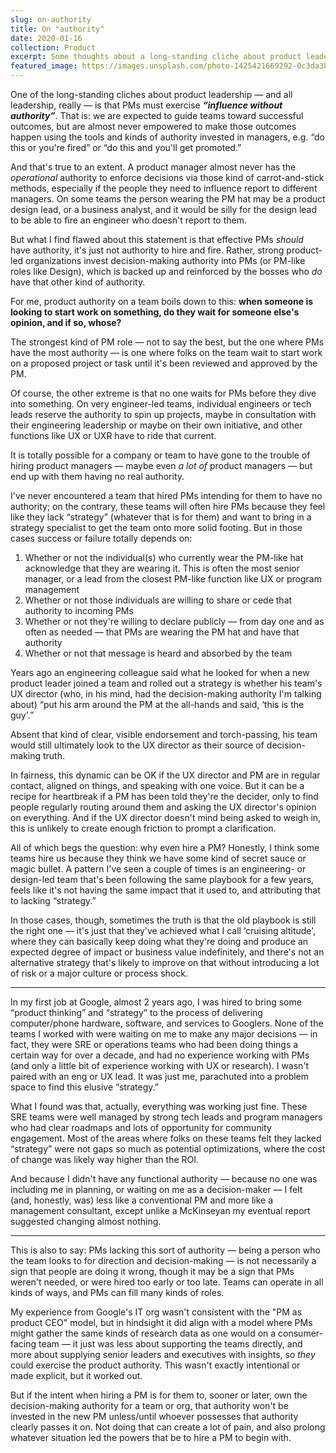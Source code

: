 ```yaml
---
slug: on-authority
title: On "authority"
date: 2020-01-16
collection: Product
excerpt: Some thoughts about a long-standing cliche about product leadership.
featured_image: https://images.unsplash.com/photo-1425421669292-0c3da3b8f529?ixlib=rb-1.2.1&ixid=MXwxMjA3fDB8MHxwaG90by1wYWdlfHx8fGVufDB8fHw%3D&auto=format
---
```


One of the long-standing cliches about product leadership — and all leadership, really — is that PMs must exercise <strong><em>“influence without authority”</em></strong>. That is: we are expected to guide teams toward successful outcomes, but are almost never empowered to make those outcomes happen using the tools and kinds of authority invested in managers, e.g. “do this or you're fired” or “do this and you'll get promoted.”

And that's true to an extent. A product manager almost never has the <em>operational</em> authority to enforce decisions via those kind of carrot-and-stick methods, especially if the people they need to influence report to different managers. On some teams the person wearing the PM hat may be a product design lead, or a business analyst, and it would be silly for the design lead to be able to fire an engineer who doesn't report to them.

But what I find flawed about this statement is that effective PMs <em>should</em> have authority, it's just not authority to hire and fire. Rather, strong product-led organizations invest decision-making authority into PMs (or PM-like roles like Design), which is backed up and reinforced by the bosses who <em>do</em> have that other kind of authority.

For me, product authority on a team boils down to this: <strong>when someone is looking to start work on something, do they wait for someone else's opinion, and if so, whose?</strong>

The strongest kind of PM role — not to say the best, but the one where PMs have the most authority — is one where folks on the team wait to start work on a proposed project or task until it's been reviewed and approved by the PM.

Of course, the other extreme is that no one waits for PMs before they dive into something. On very engineer-led teams, individual engineers or tech leads reserve the authority to spin up projects, maybe in consultation with their engineering leadership or maybe on their own initiative, and other functions like UX or UXR have to ride that current.

It is totally possible for a company or team to have gone to the trouble of hiring product managers —&nbsp;maybe even <em>a lot of</em> product managers — but end up with them having no real authority.

I've never encountered a team that hired PMs intending for them to have no authority; on the contrary, these teams will often hire PMs because they feel like they lack “strategy” (whatever that is for them) and want to bring in a strategy specialist to get the team onto more solid footing. But in those cases success or failure totally depends on:

<ol><li>Whether or not the individual(s) who currently wear the PM-like hat acknowledge that they are wearing it. This is often the most senior manager, or a lead from the closest PM-like function like UX or program management</li><li>Whether or not those individuals are willing to share or cede that authority to incoming PMs</li><li>Whether or not they're willing to declare publicly — from day one and as often as needed — that PMs are wearing the PM hat and have that authority</li><li>Whether or not that message is heard and absorbed by the team</li></ol>

Years ago an engineering colleague said what he looked for when a new product leader joined a team and rolled out a strategy is whether his team's UX director (who, in his mind, had the decision-making authority I'm talking about) “put his arm around the PM at the all-hands and said, ‘this is the guy'.”

Absent that kind of clear, visible endorsement and torch-passing, his team would still ultimately look to the UX director as their source of decision-making truth.

In fairness, this dynamic can be OK if the UX director and PM are in regular contact, aligned on things, and speaking with one voice. But it can be a recipe for heartbreak if a PM has been told they're the decider, only to find people regularly routing around them and asking the UX director's opinion on everything. And if the UX director doesn't mind being asked to weigh in, this is unlikely to create enough friction to prompt a clarification.&nbsp;

All of which begs the question: why even hire a PM? Honestly, I think some teams hire us because they think we have some kind of secret sauce or magic bullet. A pattern I've seen a couple of times is an engineering- or design-led team that's been following the same playbook for a few years, feels like it's not having the same impact that it used to, and attributing that to lacking “strategy.”

In those cases, though, sometimes the truth is that the old playbook is still the right one — it's just that they've achieved what I call ‘cruising altitude', where they can basically keep doing what they're doing and produce an expected degree of impact or business value indefinitely, and there's not an alternative strategy that's likely to improve on that without introducing a lot of risk or a major culture or process shock.

<hr class="wp-block-separator"/>

In my first job at Google, almost 2 years ago, I was hired to bring some “product thinking” and “strategy” to the process of delivering computer/phone hardware, software, and services to Googlers. None of the teams I worked with were waiting on me to make any major decisions — in fact, they were SRE or operations teams who had been doing things a certain way for over a decade, and had no experience working with PMs (and only a little bit of experience working with UX or research). I wasn't paired with an eng or UX lead. It was just me, parachuted into a problem space to find this elusive “strategy.”

What I found was that, actually, everything was working just fine. These SRE teams were well managed by strong tech leads and program managers who had clear roadmaps and lots of opportunity for community engagement. Most of the areas where folks on these teams felt they lacked “strategy” were not gaps so much as potential optimizations, where the cost of change was likely way higher than the ROI.

And because I didn't have any functional authority — because no one was including me in planning, or waiting on me as a decision-maker — I felt (and, honestly, was) less like a conventional PM and more like a management consultant, except unlike a McKinseyan my eventual report suggested changing almost nothing.

<hr class="wp-block-separator"/>

This is also to say: PMs lacking this sort of authority —&nbsp;being a person who the team looks to for direction and decision-making — is not necessarily a sign that people are doing it wrong, though it may be a sign that PMs weren't needed, or were hired too early or too late. Teams can operate in all kinds of ways, and PMs can fill many kinds of roles.

My experience from Google's IT org wasn't consistent with the "PM as product CEO" model, but in hindsight it did align with a model where PMs might gather the same kinds of research data as one would on a consumer-facing team — it just was less about supporting the teams directly, and more about supplying senior leaders and executives with insights, so <em>they</em> could exercise the product authority. This wasn't exactly intentional or made explicit, but it worked out.

But if the intent when hiring a PM is for them to, sooner or later, own the decision-making authority for a team or org, that authority won't be invested in the new PM unless/until whoever possesses that authority clearly passes it on. Not doing that can create a lot of pain, and also prolong whatever situation led the powers that be to hire a PM to begin with.